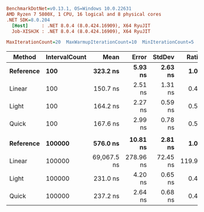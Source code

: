 ``` ini

BenchmarkDotNet=v0.13.1, OS=Windows 10.0.22631
AMD Ryzen 7 5800X, 1 CPU, 16 logical and 8 physical cores
.NET SDK=8.0.204
  [Host]     : .NET 8.0.4 (8.0.424.16909), X64 RyuJIT
  Job-XISHJK : .NET 8.0.4 (8.0.424.16909), X64 RyuJIT

MaxIterationCount=20  MaxWarmupIterationCount=10  MinIterationCount=5  

```
|    Method | IntervalCount |        Mean |     Error |   StdDev |  Ratio | RatioSD |  Gen 0 |  Gen 1 | Allocated |
|---------- |-------------- |------------:|----------:|---------:|-------:|--------:|-------:|-------:|----------:|
| **Reference** |           **100** |    **323.2 ns** |   **5.93 ns** |  **2.63 ns** |   **1.00** |    **0.00** | **0.0771** |      **-** |   **1,298 B** |
|    Linear |           100 |    150.7 ns |   2.51 ns |  1.31 ns |   0.47 |    0.01 | 0.0215 |      - |     362 B |
|     Light |           100 |    164.2 ns |   2.27 ns |  0.59 ns |   0.51 |    0.01 | 0.0195 |      - |     328 B |
|     Quick |           100 |    167.6 ns |   2.99 ns |  0.78 ns |   0.52 |    0.00 | 0.0195 |      - |     328 B |
|           |               |             |           |          |        |         |        |        |           |
| **Reference** |        **100000** |    **576.0 ns** |  **10.81 ns** |  **2.81 ns** |   **1.00** |    **0.00** | **0.1689** | **0.0010** |   **2,827 B** |
|    Linear |        100000 | 69,067.5 ns | 278.96 ns | 72.45 ns | 119.90 |    0.53 |      - |      - |     362 B |
|     Light |        100000 |    231.0 ns |   4.20 ns |  0.65 ns |   0.40 |    0.00 | 0.0207 |      - |     352 B |
|     Quick |        100000 |    237.2 ns |   2.64 ns |  0.68 ns |   0.41 |    0.00 | 0.0207 |      - |     352 B |

